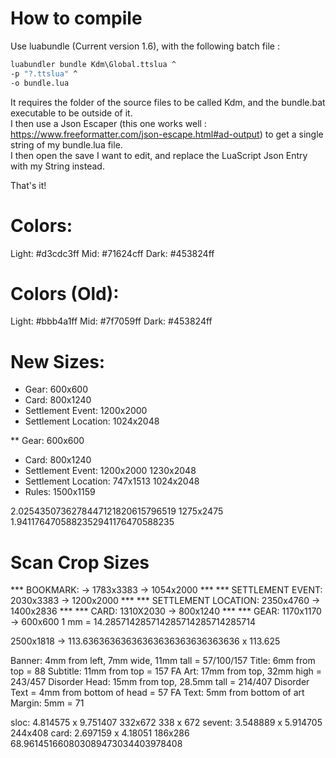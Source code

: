 # How to compile
Use luabundle (Current version 1.6), with the following batch file :
```bat
luabundler bundle Kdm\Global.ttslua ^
-p "?.ttslua" ^
-o bundle.lua
```
It requires the folder of the source files to be called Kdm, and the bundle.bat executable to be outside of it.  
I then use a Json Escaper (this one works well : https://www.freeformatter.com/json-escape.html#ad-output) to get a single string of my bundle.lua file.  
I then open the save I want to edit, and replace the LuaScript Json Entry with my String instead.

That's it!

# Colors:
Light: #d3cdc3ff
Mid:   #71624cff
Dark:  #453824ff

# Colors (Old):
Light: #bbb4a1ff
Mid:   #7f7059ff
Dark:  #453824ff

# New Sizes:
* Gear: 600x600
* Card: 800x1240
* Settlement Event: 1200x2000
* Settlement Location: 1024x2048

** Gear: 600x600
* Card: 800x1240
* Settlement Event: 1200x2000
    1230x2048
* Settlement Location: 747x1513
    1024x2048
* Rules: 1500x1159


2.0254350736278447121820615796519
1275x2475
1.9411764705882352941176470588235


# Scan Crop Sizes
*** BOOKMARK: -> 1783x3383 -> 1054x2000 ***
*** SETTLEMENT EVENT: 2030x3383 -> 1200x2000 ***
*** SETTLEMENT LOCATION: 2350x4760 -> 1400x2836 ***
*** CARD: 1310X2030 -> 800x1240 ***
*** GEAR: 1170x1170 -> 600x600
1 mm = 14.285714285714285714285714285714

2500x1818 -> 113.63636363636363636363636363636 x 113.625

Banner: 4mm from left, 7mm wide, 11mm tall = 57/100/157
Title: 6mm from top = 88
Subtitle: 11mm from top = 157
FA Art: 17mm from top, 32mm high = 243/457
Disorder Head: 15mm from top, 28.5mm tall = 214/407
Disorder Text = 4mm from bottom of head = 57
FA Text: 5mm from bottom of art
Margin: 5mm = 71





sloc: 4.814575 x 9.751407
	332x672
	338 x 672
sevent: 3.548889 x 5.914705
	244x408
card: 2.697159 x 4.18051
	186x286
68.961451660803089473034403978408
